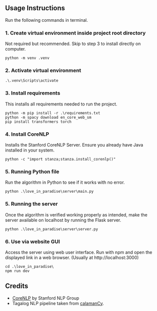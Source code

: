## Usage Instructions

Run the following commands in terminal.

### 1. Create virtual environment inside project root directory

Not required but recommended. Skip to step 3 to install directly on computer.

```
python -m venv .venv
```

### 2. Activate virtual environment

```
.\.venv\Scripts\activate
```

### 3. Install requirements

This installs all requirements needed to run the project.

```
python -m pip install -r .\requirements.txt
python -m spacy download en_core_web_sm
pip install transformers torch
```

### 4. Install CoreNLP

Installs the Stanford CoreNLP Server. Ensure you already have Java installed in your system.

```
python -c "import stanza;stanza.install_corenlp()"
```

### 5. Running Python file

Run the algorithm in Python to see if it works with no error.

```
python .\love_in_paradise\server\main.py
```

### 5. Running the server

Once the algorithm is verified working properly as intended, make the server available on localhost by running the Flask server.

```
python .\love_in_paradise\server\server.py
```

### 6. Use via website GUI

Access the server using web user interface. Run with npm and open the displayed link in a web browser. (Usually at http://localhost:3000)

```
cd .\love_in_paradise\
npm run dev
```

## Credits

- [CoreNLP](https://stanfordnlp.github.io/CoreNLP/) by Stanford NLP Group
- Tagalog NLP pipeline taken from [calamanCy](https://huggingface.co/ljvmiranda921/tl_calamancy_md).
